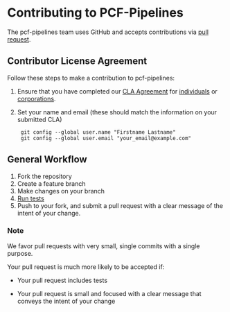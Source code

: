 # Contributing to PCF-Pipelines

The pcf-pipelines team uses GitHub and accepts contributions via
[pull request](https://help.github.com/articles/using-pull-requests).

## Contributor License Agreement

Follow these steps to make a contribution to pcf-pipelines:

1. Ensure that you have completed our [CLA Agreement](https://cla.pivotal.io/) for
  [individuals](https://cla.pivotal.io/sign/pivotal/icla) or
  [corporations](https://cla.pivotal.io/sign/pivotal/ccla).

1. Set your name and email (these should match the information on your submitted CLA)

        git config --global user.name "Firstname Lastname"
        git config --global user.email "your_email@example.com"

## General Workflow

1. Fork the repository
1. Create a feature branch
1. Make changes on your branch
1. [Run tests](https://github.com/pivotal-cf/pcf-pipelines#running-tests)
1. Push to your fork, and submit a pull request with a clear message of the intent of your change.

### Note

We favor pull requests with very small, single commits with a single purpose.

Your pull request is much more likely to be accepted if:

* Your pull request includes tests

* Your pull request is small and focused with a clear message that conveys the intent of your change
